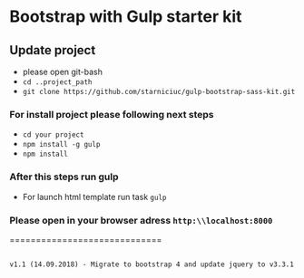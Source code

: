 # Bootstrap with Gulp starter kit

## Update project
 - please open git-bash
 - `cd ..project_path`
 - `git clone https://github.com/starniciuc/gulp-bootstrap-sass-kit.git`

### For install project please following next steps
 - `cd your project`
 - `npm install -g gulp`
 - `npm install`

### After this steps run gulp
 - For launch html template run task `gulp`
### Please open in your browser adress `http:\\localhost:8000`

=============================
```log

v1.1 (14.09.2018) - Migrate to bootstrap 4 and update jquery to v3.3.1 
```